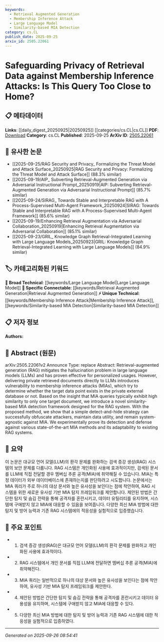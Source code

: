```yaml
---
keywords:
  - Retrieval Augmented Generation
  - Membership Inference Attack
  - Large Language Model
  - Similarity-based MIA Detection
category: cs.CL
publish_date: 2025-09-25
arxiv_id: 2505.22061
---
```


<!-- KEYWORD_LINKING_METADATA:
{
  "processed_timestamp": "2025-09-26T08:54:41.493344",
  "vocabulary_version": "1.0",
  "selected_keywords": [
    "Retrieval Augmented Generation",
    "Membership Inference Attack",
    "Large Language Model",
    "Similarity-based MIA Detection"
  ],
  "rejected_keywords": [],
  "similarity_scores": {
    "Retrieval Augmented Generation": 0.9,
    "Membership Inference Attack": 0.8,
    "Large Language Model": 0.85,
    "Similarity-based MIA Detection": 0.78
  },
  "extraction_method": "AI_prompt_based",
  "budget_applied": true,
  "candidates_json": {
    "candidates": [
      {
        "surface": "Retrieval-augmented generation",
        "canonical": "Retrieval Augmented Generation",
        "aliases": [
          "RAG"
        ],
        "category": "specific_connectable",
        "rationale": "RAG is a trending concept that directly relates to the paper's focus on enhancing LLMs and is crucial for linking related research.",
        "novelty_score": 0.45,
        "connectivity_score": 0.85,
        "specificity_score": 0.8,
        "link_intent_score": 0.9
      },
      {
        "surface": "Membership inference attacks",
        "canonical": "Membership Inference Attack",
        "aliases": [
          "MIA"
        ],
        "category": "unique_technical",
        "rationale": "MIAs are a specific threat addressed in the paper, offering a unique technical angle for linking security-related research.",
        "novelty_score": 0.7,
        "connectivity_score": 0.65,
        "specificity_score": 0.85,
        "link_intent_score": 0.8
      },
      {
        "surface": "Large language models",
        "canonical": "Large Language Model",
        "aliases": [
          "LLM"
        ],
        "category": "broad_technical",
        "rationale": "LLMs are central to the paper's discussion and are a key concept in current AI research, aiding in broad technical linking.",
        "novelty_score": 0.3,
        "connectivity_score": 0.9,
        "specificity_score": 0.6,
        "link_intent_score": 0.85
      },
      {
        "surface": "Similarity-based MIA detection",
        "canonical": "Similarity-based MIA Detection",
        "aliases": [],
        "category": "unique_technical",
        "rationale": "This novel method proposed in the paper enhances the understanding of MIA defenses, providing a unique link to security frameworks.",
        "novelty_score": 0.75,
        "connectivity_score": 0.6,
        "specificity_score": 0.88,
        "link_intent_score": 0.78
      }
    ],
    "ban_list_suggestions": [
      "method",
      "experiment",
      "performance"
    ]
  },
  "decisions": [
    {
      "candidate_surface": "Retrieval-augmented generation",
      "resolved_canonical": "Retrieval Augmented Generation",
      "decision": "linked",
      "scores": {
        "novelty": 0.45,
        "connectivity": 0.85,
        "specificity": 0.8,
        "link_intent": 0.9
      }
    },
    {
      "candidate_surface": "Membership inference attacks",
      "resolved_canonical": "Membership Inference Attack",
      "decision": "linked",
      "scores": {
        "novelty": 0.7,
        "connectivity": 0.65,
        "specificity": 0.85,
        "link_intent": 0.8
      }
    },
    {
      "candidate_surface": "Large language models",
      "resolved_canonical": "Large Language Model",
      "decision": "linked",
      "scores": {
        "novelty": 0.3,
        "connectivity": 0.9,
        "specificity": 0.6,
        "link_intent": 0.85
      }
    },
    {
      "candidate_surface": "Similarity-based MIA detection",
      "resolved_canonical": "Similarity-based MIA Detection",
      "decision": "linked",
      "scores": {
        "novelty": 0.75,
        "connectivity": 0.6,
        "specificity": 0.88,
        "link_intent": 0.78
      }
    }
  ]
}
-->

# Safeguarding Privacy of Retrieval Data against Membership Inference Attacks: Is This Query Too Close to Home?

## 📋 메타데이터

**Links**: [[daily_digest_20250925|20250925]] [[categories/cs.CL|cs.CL]]
**PDF**: [Download](https://arxiv.org/pdf/2505.22061.pdf)
**Category**: cs.CL
**Published**: 2025-09-25
**ArXiv ID**: [2505.22061](https://arxiv.org/abs/2505.22061)

## 🔗 유사한 논문
- [[2025-09-25/RAG Security and Privacy_ Formalizing the Threat Model and Attack Surface_20250925|RAG Security and Privacy: Formalizing the Threat Model and Attack Surface]] (88.3% similar)
- [[2025-09-19/AIP_ Subverting Retrieval-Augmented Generation via Adversarial Instructional Prompt_20250919|AIP: Subverting Retrieval-Augmented Generation via Adversarial Instructional Prompt]] (85.7% similar)
- [[2025-09-24/SIRAG_ Towards Stable and Interpretable RAG with A Process-Supervised Multi-Agent Framework_20250924|SIRAG: Towards Stable and Interpretable RAG with A Process-Supervised Multi-Agent Framework]] (85.6% similar)
- [[2025-09-19/Enhancing Retrieval Augmentation via Adversarial Collaboration_20250919|Enhancing Retrieval Augmentation via Adversarial Collaboration]] (85.1% similar)
- [[2025-09-23/GRIL_ Knowledge Graph Retrieval-Integrated Learning with Large Language Models_20250923|GRIL: Knowledge Graph Retrieval-Integrated Learning with Large Language Models]] (84.9% similar)

## 🏷️ 카테고리화된 키워드
**🧠 Broad Technical**: [[keywords/Large Language Model|Large Language Model]]
**🔗 Specific Connectable**: [[keywords/Retrieval Augmented Generation|Retrieval Augmented Generation]]
**⚡ Unique Technical**: [[keywords/Membership Inference Attack|Membership Inference Attack]], [[keywords/Similarity-based MIA Detection|Similarity-based MIA Detection]]

## 📋 저자 정보

**Authors:** 

## 📄 Abstract (원문)

arXiv:2505.22061v2 Announce Type: replace 
Abstract: Retrieval-augmented generation (RAG) mitigates the hallucination problem in large language models (LLMs) and has proven effective for personalized usages. However, delivering private retrieved documents directly to LLMs introduces vulnerability to membership inference attacks (MIAs), which try to determine whether the target data point exists in the private external database or not. Based on the insight that MIA queries typically exhibit high similarity to only one target document, we introduce a novel similarity-based MIA detection framework designed for the RAG system. With the proposed method, we show that a simple detect-and-hide strategy can successfully obfuscate attackers, maintain data utility, and remain system-agnostic against MIA. We experimentally prove its detection and defense against various state-of-the-art MIA methods and its adaptability to existing RAG systems.

## 📝 요약

이 논문은 대규모 언어 모델(LLM)의 환각 문제를 완화하는 검색 증강 생성(RAG) 시스템의 보안 문제를 다룹니다. RAG 시스템은 개인화된 사용에 효과적이지만, 검색된 문서를 LLM에 직접 전달할 경우 멤버십 추론 공격(MIA)에 취약해질 수 있습니다. MIA는 특정 데이터가 외부 데이터베이스에 존재하는지를 판단하려고 시도합니다. 논문에서는 MIA 쿼리가 주로 하나의 대상 문서와 높은 유사성을 보인다는 점에 착안하여, RAG 시스템을 위한 새로운 유사성 기반 MIA 탐지 프레임워크를 제안합니다. 제안된 방법은 간단한 탐지 및 숨김 전략을 통해 공격자를 혼란시키고, 데이터 유틸리티를 유지하며, 시스템에 구애받지 않고 MIA에 대응할 수 있음을 보여줍니다. 다양한 최신 MIA 방법에 대한 탐지 및 방어 능력과 기존 RAG 시스템에의 적응성을 실험적으로 입증했습니다.

## 🎯 주요 포인트

- 1. 검색 증강 생성(RAG)은 대규모 언어 모델(LLM)의 환각 문제를 완화하고 개인화된 사용에 효과적이다.
- 2. RAG 시스템에서 개인 문서를 직접 LLM에 전달하면 멤버십 추론 공격(MIA)에 취약해진다.
- 3. MIA 쿼리는 일반적으로 하나의 대상 문서와 높은 유사성을 보인다는 점에 착안하여, 유사성 기반 MIA 탐지 프레임워크를 제안한다.
- 4. 제안된 방법은 간단한 탐지 및 숨김 전략을 통해 공격자를 혼란시키고 데이터 유용성을 유지하며, 시스템에 구애받지 않고 MIA에 대응할 수 있다.
- 5. 다양한 최신 MIA 방법에 대한 탐지 및 방어 능력과 기존 RAG 시스템에 대한 적응성을 실험적으로 입증하였다.


---

*Generated on 2025-09-26 08:54:41*